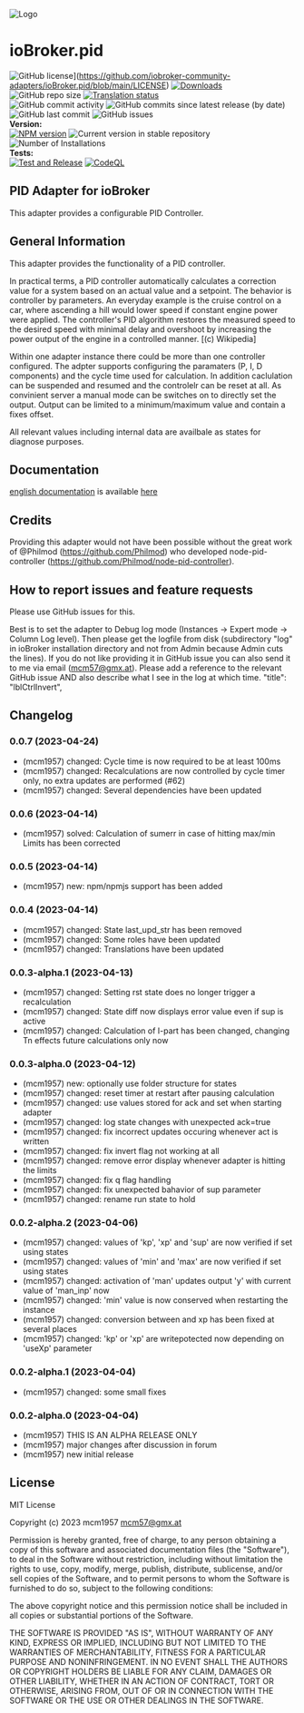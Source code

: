 ![Logo](admin/pid.png)

# ioBroker.pid

![GitHub license](https://img.shields.io/github/license/iobroker-community-adapters/ioBroker.pid)](https://github.com/iobroker-community-adapters/ioBroker.pid/blob/main/LICENSE)
[![Downloads](https://img.shields.io/npm/dm/iobroker.pid.svg)](https://www.npmjs.com/package/iobroker.pid)
![GitHub repo size](https://img.shields.io/github/repo-size/iobroker-community-adapters/ioBroker.pid)
[![Translation status](https://weblate.iobroker.net/widgets/adapters/-/pid/svg-badge.svg)](https://weblate.iobroker.net/engage/adapters/?utm_source=widget)</br>
![GitHub commit activity](https://img.shields.io/github/commit-activity/m/iobroker-community-adapters/ioBroker.pid)
![GitHub commits since latest release (by date)](https://img.shields.io/github/commits-since/iobroker-community-adapters/ioBroker.pid/latest)
![GitHub last commit](https://img.shields.io/github/last-commit/iobroker-community-adapters/ioBroker.pid)
![GitHub issues](https://img.shields.io/github/issues/iobroker-community-adapters/ioBroker.pid)
</br>
**Version:** </br>
[![NPM version](http://img.shields.io/npm/v/iobroker.pid.svg)](https://www.npmjs.com/package/iobroker.pid)
![Current version in stable repository](https://iobroker.live/badges/pid-stable.svg)
![Number of Installations](https://iobroker.live/badges/pid-installed.svg)
</br>
**Tests:** </br>
[![Test and Release](https://github.com/iobroker-community-adapters/ioBroker.pid/actions/workflows/test-and-release.yml/badge.svg)](https://github.com/iobroker-community-adapters/ioBroker.pid/actions/workflows/test-and-release.yml)
[![CodeQL](https://github.com/iobroker-community-adapters/ioBroker.pid/actions/workflows/codeql.yml/badge.svg)](https://github.com/iobroker-community-adapters/ioBroker.pid/actions/workflows/codeql.yml)

<!--
## Sentry
**This adapter uses Sentry libraries to automatically report exceptions and code errors to the developers.**
For more details and for information how to disable the error reporting see [Sentry-Plugin Documentation](https://github.com/ioBroker/plugin-sentry#plugin-sentry)! Sentry reporting is used starting with js-controller 3.0.
-->

## PID Adapter for ioBroker

This adapter provides a configurable PID Controller.

## General Information

This adapter provides the functionality of a PID controller.

In practical terms, a PID controller automatically calculates a correction value for a system based on an actual value and a setpoint. The behavior is controller by parameters. An everyday example is the cruise control on a car, where ascending a hill would lower speed if constant engine power were applied. The controller's PID algorithm restores the measured speed to the desired speed with minimal delay and overshoot by increasing the power output of the engine in a controlled manner. [(c) Wikipedia]

Within one adapter instance there could be more than one controller configured. The adpter supports configuring the paramaters (P, I, D components) and the cycle time used for calculation. In addition caclulation can be suspended and resumed and the controlelr can be reset at all. As convinient server a manual mode can be switches on to directly set the output. Output can be limited to a minimum/maximum value and contain a fixes offset.

All relevant values including internal data are availbale as states for diagnose purposes.

## Documentation

[english documentation](docs/en/pid.md) is available [here](docs/en/pid.md) <br>

<!-- [german documentation](docs/de/pid.md) is available [here](docs/de/pid.md) -->

## Credits

Providing this adapter would not have been possible without the great work of @Philmod (https://github.com/Philmod) who developed node-pid-controller (https://github.com/Philmod/node-pid-controller).

## How to report issues and feature requests

Please use GitHub issues for this.

Best is to set the adapter to Debug log mode (Instances -> Expert mode -> Column Log level). Then please get the logfile from disk (subdirectory "log" in ioBroker installation directory and not from Admin because Admin cuts the lines). If you do not like providing it in GitHub issue you can also send it to me via email (mcm57@gmx.at). Please add a reference to the relevant GitHub issue AND also describe what I see in the log at which time.
"title": "lblCtrlInvert",

## Changelog

<!--
    Placeholder for the next version (at the beginning of the line):
    ### **WORK IN PROGRESS**
-->
### 0.0.7 (2023-04-24)

-   (mcm1957) changed: Cycle time is now required to be at least 100ms
-   (mcm1957) changed: Recalculations are now controlled by cycle timer only, no extra updates are performed (#62)
-   (mcm1957) changed: Several dependencies have been updated

### 0.0.6 (2023-04-14)

-   (mcm1957) solved: Calculation of sumerr in case of hitting max/min Limits has been corrected

### 0.0.5 (2023-04-14)

-   (mcm1957) new: npm/npmjs support has been added

### 0.0.4 (2023-04-14)

-   (mcm1957) changed: State last_upd_str has been removed
-   (mcm1957) changed: Some roles have been updated
-   (mcm1957) changed: Translations have been updated

### 0.0.3-alpha.1 (2023-04-13)

-   (mcm1957) changed: Setting rst state does no longer trigger a recalculation
-   (mcm1957) changed: State diff now displays error value even if sup is active
-   (mcm1957) changed: Calculation of I-part has been changed, changing Tn effects future calculations only now

### 0.0.3-alpha.0 (2023-04-12)

-   (mcm1957) new: optionally use folder structure for states
-   (mcm1957) changed: reset timer at restart after pausing calculation
-   (mcm1957) changed: use values stored for ack and set when starting adapter
-   (mcm1957) changed: log state changes with unexpected ack=true
-   (mcm1957) changed: fix incorrect updates occuring whenever act is written
-   (mcm1957) changed: fix invert flag not working at all
-   (mcm1957) changed: remove error display whenever adapter is hitting the limits
-   (mcm1957) changed: fix q flag handling
-   (mcm1957) changed: fix unexpected bahavior of sup parameter
-   (mcm1957) changed: rename run state to hold

### 0.0.2-alpha.2 (2023-04-06)

-   (mcm1957) changed: values of 'kp', 'xp' and 'sup' are now verified if set using states
-   (mcm1957) changed: values of 'min' and 'max' are now verified if set using states
-   (mcm1957) changed: activation of 'man' updates output 'y' with current value of 'man_inp' now
-   (mcm1957) changed: 'min' value is now conserved when restarting the instance
-   (mcm1957) changed: conversion between and xp has been fixed at several places
-   (mcm1957) changed: 'kp' or 'xp' are writepotected now depending on 'useXp' parameter

### 0.0.2-alpha.1 (2023-04-04)

-   (mcm1957) changed: some small fixes

### 0.0.2-alpha.0 (2023-04-04)

-   (mcm1957) THIS IS AN ALPHA RELEASE ONLY
-   (mcm1957) major changes after discussion in forum
-   (mcm1957) new initial release

## License

MIT License

Copyright (c) 2023 mcm1957 <mcm57@gmx.at>

Permission is hereby granted, free of charge, to any person obtaining a copy
of this software and associated documentation files (the "Software"), to deal
in the Software without restriction, including without limitation the rights
to use, copy, modify, merge, publish, distribute, sublicense, and/or sell
copies of the Software, and to permit persons to whom the Software is
furnished to do so, subject to the following conditions:

The above copyright notice and this permission notice shall be included in all
copies or substantial portions of the Software.

THE SOFTWARE IS PROVIDED "AS IS", WITHOUT WARRANTY OF ANY KIND, EXPRESS OR
IMPLIED, INCLUDING BUT NOT LIMITED TO THE WARRANTIES OF MERCHANTABILITY,
FITNESS FOR A PARTICULAR PURPOSE AND NONINFRINGEMENT. IN NO EVENT SHALL THE
AUTHORS OR COPYRIGHT HOLDERS BE LIABLE FOR ANY CLAIM, DAMAGES OR OTHER
LIABILITY, WHETHER IN AN ACTION OF CONTRACT, TORT OR OTHERWISE, ARISING FROM,
OUT OF OR IN CONNECTION WITH THE SOFTWARE OR THE USE OR OTHER DEALINGS IN THE
SOFTWARE.
